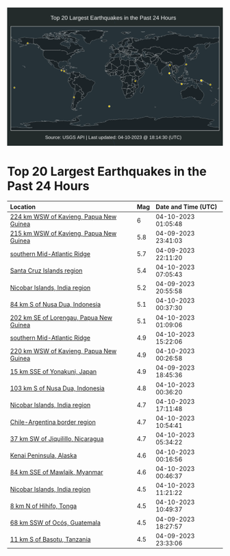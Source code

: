 ![Map](./map.png)

# Top 20 Largest Earthquakes in the Past 24 Hours

| Location | Mag | Date and Time (UTC) |
|:---|:---|:---|
| [224 km WSW of Kavieng, Papua New Guinea](https://earthquake.usgs.gov/earthquakes/eventpage/us6000k376) | 6 | 04-10-2023 01:05:48 |
| [215 km WSW of Kavieng, Papua New Guinea](https://earthquake.usgs.gov/earthquakes/eventpage/us6000k35r) | 5.8 | 04-09-2023 23:41:03 |
| [southern Mid-Atlantic Ridge](https://earthquake.usgs.gov/earthquakes/eventpage/us6000k34x) | 5.7 | 04-09-2023 22:11:20 |
| [Santa Cruz Islands region](https://earthquake.usgs.gov/earthquakes/eventpage/us6000k38k) | 5.4 | 04-10-2023 07:05:43 |
| [Nicobar Islands, India region](https://earthquake.usgs.gov/earthquakes/eventpage/us6000k34r) | 5.2 | 04-09-2023 20:55:58 |
| [84 km S of Nusa Dua, Indonesia](https://earthquake.usgs.gov/earthquakes/eventpage/us6000k36r) | 5.1 | 04-10-2023 00:37:30 |
| [202 km SE of Lorengau, Papua New Guinea](https://earthquake.usgs.gov/earthquakes/eventpage/us6000k377) | 5.1 | 04-10-2023 01:09:06 |
| [southern Mid-Atlantic Ridge](https://earthquake.usgs.gov/earthquakes/eventpage/us6000k3ar) | 4.9 | 04-10-2023 15:22:06 |
| [220 km WSW of Kavieng, Papua New Guinea](https://earthquake.usgs.gov/earthquakes/eventpage/us6000k375) | 4.9 | 04-10-2023 00:26:58 |
| [15 km SSE of Yonakuni, Japan](https://earthquake.usgs.gov/earthquakes/eventpage/us6000k341) | 4.9 | 04-09-2023 18:45:36 |
| [103 km S of Nusa Dua, Indonesia](https://earthquake.usgs.gov/earthquakes/eventpage/us6000k36p) | 4.8 | 04-10-2023 00:36:20 |
| [Nicobar Islands, India region](https://earthquake.usgs.gov/earthquakes/eventpage/us6000k3b7) | 4.7 | 04-10-2023 17:11:48 |
| [Chile-Argentina border region](https://earthquake.usgs.gov/earthquakes/eventpage/us6000k39b) | 4.7 | 04-10-2023 10:54:41 |
| [37 km SW of Jiquilillo, Nicaragua](https://earthquake.usgs.gov/earthquakes/eventpage/us6000k383) | 4.7 | 04-10-2023 05:34:22 |
| [Kenai Peninsula, Alaska](https://earthquake.usgs.gov/earthquakes/eventpage/ak0234ldu94w) | 4.6 | 04-10-2023 00:16:56 |
| [84 km SSE of Mawlaik, Myanmar](https://earthquake.usgs.gov/earthquakes/eventpage/us6000k36y) | 4.6 | 04-10-2023 00:46:37 |
| [Nicobar Islands, India region](https://earthquake.usgs.gov/earthquakes/eventpage/us6000k39m) | 4.5 | 04-10-2023 11:21:22 |
| [8 km N of Hihifo, Tonga](https://earthquake.usgs.gov/earthquakes/eventpage/us6000k39c) | 4.5 | 04-10-2023 10:49:37 |
| [68 km SSW of Ocós, Guatemala](https://earthquake.usgs.gov/earthquakes/eventpage/us6000k33w) | 4.5 | 04-09-2023 18:27:57 |
| [11 km S of Basotu, Tanzania](https://earthquake.usgs.gov/earthquakes/eventpage/us6000k35q) | 4.5 | 04-09-2023 23:33:06 |
